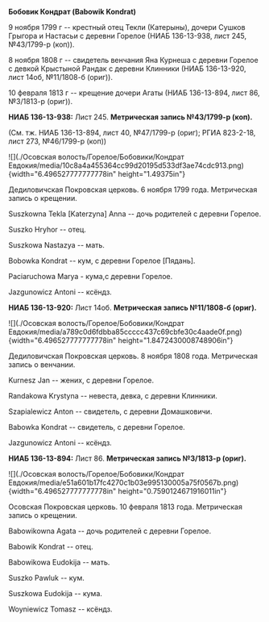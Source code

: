 **Бобовик Кондрат (Babowik Kondrat)**

9 ноября 1799 г -- крестный отец Текли (Катерыны), дочери Сушков Грыгора
и Настасьи с деревни Горелое (НИАБ 136-13-938, лист 245, №43/1799-р
(коп)).

8 ноября 1808 г -- свидетель венчания Яна Курнеша с деревни Горелое с
девкой Крыстыной Рандак с деревни Клинники (НИАБ 136-13-920, лист 14об,
№11/1808-б (ориг)).

10 февраля 1813 г -- крещение дочери Агаты (НИАБ 136-13-894, лист 86,
№3/1813-р (ориг)).

**НИАБ 136-13-938:** Лист 245. **Метрическая запись №43/1799-р (коп).**

(См. тж. НИАБ 136-13-894, лист 40, №47/1799-р (ориг); РГИА 823-2-18,
лист 273, №46/1799-р (коп))

![](./Осовская волость/Горелое/Бобовики/Кондрат Евдокия/media/10c8a4a455364cc99d20195d533df3ae74cdc913.png){width="6.496527777777778in"
height="1.49375in"}

Дедиловичская Покровская церковь. 6 ноября 1799 года. Метрическая запись
о крещении.

Suszkowna Tekla \[Katerzyna\] Anna -- дочь родителей с деревни Горелое.

Suszko Hryhor -- отец.

Suszkowa Nastazya -- мать.

Bobowka Kondrat -- кум, с деревни Горелое \[Пядань\].

Paciaruchowa Marya - кума,с деревни Горелое.

Jazgunowicz Antoni -- ксёндз.

**НИАБ 136-13-920:** Лист 14об. **Метрическая запись №11/1808-б
(ориг).**

![](./Осовская волость/Горелое/Бобовики/Кондрат Евдокия/media/a789c0d6fdbba85ccccc437c69cbfe30c4aade0f.png){width="6.496527777777778in"
height="1.8472430008748906in"}

Дедиловичская Покровская церковь. 8 ноября 1808 года. Метрическая запись
о венчании.

Kurnesz Jan -- жених, с деревни Горелое.

Randakowa Krystyna -- невеста, девка, с деревни Клинники.

Szapialewicz Anton -- свидетель, с деревни Домашковичи.

Babowka Kondrat -- свидетель, с деревни Горелое.

Jazgunowicz Antoni -- ксёндз.

**НИАБ 136-13-894:** Лист 86. **Метрическая запись №3/1813-р (ориг).**

![](./Осовская волость/Горелое/Бобовики/Кондрат Евдокия/media/e51a601b17fc4270c1b03e995130005a75f0567b.png){width="6.496527777777778in"
height="0.7590124671916011in"}

Осовская Покровская церковь. 10 февраля 1813 года. Метрическая запись о
крещении.

Babowikowna Agata -- дочь родителей с деревни Горелое.

Babowik Kondrat -- отец.

Babowikowa Eudokija -- мать.

Suszko Pawluk -- кум.

Suszkowa Eudokija -- кума.

Woyniewicz Tomasz -- ксёндз.
